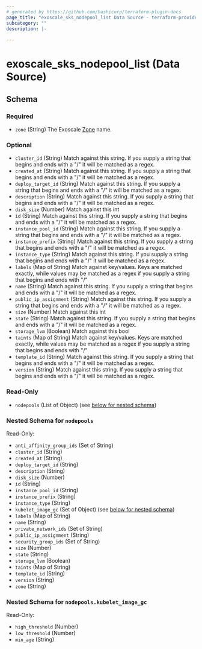 ```yaml
---
# generated by https://github.com/hashicorp/terraform-plugin-docs
page_title: "exoscale_sks_nodepool_list Data Source - terraform-provider-exoscale"
subcategory: ""
description: |-
  
---
```


# exoscale_sks_nodepool_list (Data Source)





<!-- schema generated by tfplugindocs -->
## Schema

### Required

- `zone` (String) The Exoscale [Zone](https://www.exoscale.com/datacenters/) name.

### Optional

- `cluster_id` (String) Match against this string. If you supply a string that begins and ends with a "/" it will be matched as a regex.
- `created_at` (String) Match against this string. If you supply a string that begins and ends with a "/" it will be matched as a regex.
- `deploy_target_id` (String) Match against this string. If you supply a string that begins and ends with a "/" it will be matched as a regex.
- `description` (String) Match against this string. If you supply a string that begins and ends with a "/" it will be matched as a regex.
- `disk_size` (Number) Match against this int
- `id` (String) Match against this string. If you supply a string that begins and ends with a "/" it will be matched as a regex.
- `instance_pool_id` (String) Match against this string. If you supply a string that begins and ends with a "/" it will be matched as a regex.
- `instance_prefix` (String) Match against this string. If you supply a string that begins and ends with a "/" it will be matched as a regex.
- `instance_type` (String) Match against this string. If you supply a string that begins and ends with a "/" it will be matched as a regex.
- `labels` (Map of String) Match against key/values. Keys are matched exactly, while values may be matched as a regex if you supply a string that begins and ends with "/"
- `name` (String) Match against this string. If you supply a string that begins and ends with a "/" it will be matched as a regex.
- `public_ip_assignment` (String) Match against this string. If you supply a string that begins and ends with a "/" it will be matched as a regex.
- `size` (Number) Match against this int
- `state` (String) Match against this string. If you supply a string that begins and ends with a "/" it will be matched as a regex.
- `storage_lvm` (Boolean) Match against this bool
- `taints` (Map of String) Match against key/values. Keys are matched exactly, while values may be matched as a regex if you supply a string that begins and ends with "/"
- `template_id` (String) Match against this string. If you supply a string that begins and ends with a "/" it will be matched as a regex.
- `version` (String) Match against this string. If you supply a string that begins and ends with a "/" it will be matched as a regex.

### Read-Only

- `nodepools` (List of Object) (see [below for nested schema](#nestedatt--nodepools))

<a id="nestedatt--nodepools"></a>
### Nested Schema for `nodepools`

Read-Only:

- `anti_affinity_group_ids` (Set of String)
- `cluster_id` (String)
- `created_at` (String)
- `deploy_target_id` (String)
- `description` (String)
- `disk_size` (Number)
- `id` (String)
- `instance_pool_id` (String)
- `instance_prefix` (String)
- `instance_type` (String)
- `kubelet_image_gc` (Set of Object) (see [below for nested schema](#nestedobjatt--nodepools--kubelet_image_gc))
- `labels` (Map of String)
- `name` (String)
- `private_network_ids` (Set of String)
- `public_ip_assignment` (String)
- `security_group_ids` (Set of String)
- `size` (Number)
- `state` (String)
- `storage_lvm` (Boolean)
- `taints` (Map of String)
- `template_id` (String)
- `version` (String)
- `zone` (String)

<a id="nestedobjatt--nodepools--kubelet_image_gc"></a>
### Nested Schema for `nodepools.kubelet_image_gc`

Read-Only:

- `high_threshold` (Number)
- `low_threshold` (Number)
- `min_age` (String)


